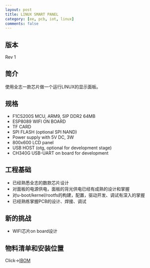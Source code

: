 ```yaml
---
layout: post
title: LINUX SMART PANEL
category: [ee, pcb, iot, linux]
comments: false
---
```


## 版本
Rev 1

## 简介
使用全志一款芯片做一个运行LINUX的显示面板。

## 规格
- F1CS200S MCU, ARM9, SIP DDR2 64MB
- ESP8089 WIFI ON BOARD
- TF CARD
- SPI FLASH (optional SPI NAND)
- Power supply with 5V DC, 3W
- 800x600 LCD panel
- USB HOST (otg, optional for development stage)
- CH340G USB-UART on board for development

## 工程基础
- 已经熟悉全志的数款芯片设计
- 对面板的电源供电，面板的背光供电已经有成熟的设计和掌握
- 对u-boot/kernel/rootfs的构建，配置，驱动开发、调试有深入的掌握
- 已经熟练掌握PCB的设计、焊接、调试

## 新的挑战
- WIFI芯片on board设计

## 物料清单和安装位置
Click->[IBOM](/static/KiCAD-20201231-F1C100S-SMART-PANEL/bom/ibom.html)

